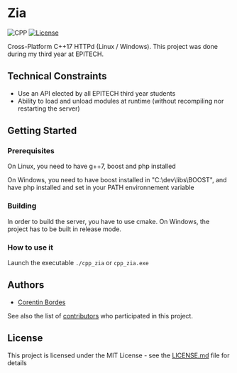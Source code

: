 # Zia

![CPP](https://img.shields.io/badge/C++-17-blue.svg)
[![License](https://img.shields.io/badge/license-MIT-blue.svg)](https://opensource.org/licenses/MIT)

Cross-Platform C++17 HTTPd (Linux / Windows). This project was done during my third year at EPITECH.

## Technical Constraints

- Use an API elected by all EPITECH third year students
- Ability to load and unload modules at runtime (without recompiling nor restarting the server)

## Getting Started

### Prerequisites

On Linux, you need to have g++7, boost and php installed

On Windows, you need to have boost installed in "C:\dev\libs\BOOST", and have php installed and set in your PATH environnement variable


### Building

In order to build the server, you have to use cmake.
On Windows, the project has to be built in release mode.

### How to use it

Launch the executable `./cpp_zia` or `cpp_zia.exe`

## Authors

* [Corentin Bordes](https://github.com/Zaangetsuu)

See also the list of [contributors](https://github.com/your/project/contributors) who participated in this project.

## License

This project is licensed under the MIT License - see the [LICENSE.md](LICENSE.md) file for details

